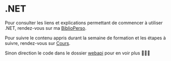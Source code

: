 # .NET

Pour consulter les liens et explications permettant de commencer à utiliser .NET, rendez-vous sur ma [BiblioPerso](Cours/console/BiblioPerso.md). 

Pour suivre le contenu appris durant la semaine de formation et les étapes à suivre, rendez-vous sur [Cours](Cours/console/Cours.md).

Sinon direction le code dans le dossier [webapi](webapi) pour en voir plus 👨🏽‍💻 


